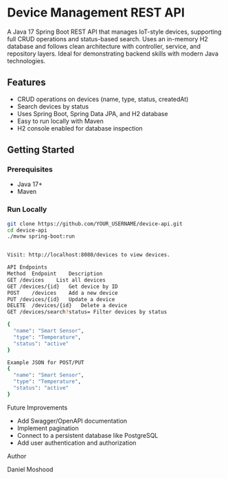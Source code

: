 # Device Management REST API

A Java 17 Spring Boot REST API that manages IoT-style devices, supporting full CRUD operations and status-based search. Uses an in-memory H2 database and follows clean architecture with controller, service, and repository layers. Ideal for demonstrating backend skills with modern Java technologies.

## Features

- CRUD operations on devices (name, type, status, createdAt)
- Search devices by status
- Uses Spring Boot, Spring Data JPA, and H2 database
- Easy to run locally with Maven
- H2 console enabled for database inspection

## Getting Started

### Prerequisites

- Java 17+
- Maven

### Run Locally

```bash
git clone https://github.com/YOUR_USERNAME/device-api.git
cd device-api
./mvnw spring-boot:run


Visit: http://localhost:8080/devices to view devices.

API Endpoints
Method	Endpoint	Description
GET	/devices	List all devices
GET	/devices/{id}	Get device by ID
POST	/devices	Add a new device
PUT	/devices/{id}	Update a device
DELETE	/devices/{id}	Delete a device
GET	/devices/search?status=	Filter devices by status

{
  "name": "Smart Sensor",
  "type": "Temperature",
  "status": "active"
}

Example JSON for POST/PUT
{
  "name": "Smart Sensor",
  "type": "Temperature",
  "status": "active"
}
```
Future Improvements

- Add Swagger/OpenAPI documentation
- Implement pagination
- Connect to a persistent database like PostgreSQL 
- Add user authentication and authorization

Author 

Daniel Moshood
